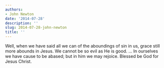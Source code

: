 ```yaml
---
authors:
- John Newton
date: '2014-07-28'
description: ''
slug: 2014-07-28-john-newton
title: ''
---
```

Well, when we have said all we can of the aboundings of sin in us, grace still more abounds in Jesus. We cannot be so evil as He is good. ... In ourselves we have cause to be abased; but in him we may rejoice. Blessed be God for Jesus Christ.



